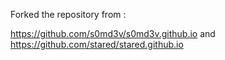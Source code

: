 Forked the repository from : <br>

https://github.com/s0md3v/s0md3v.github.io and https://github.com/stared/stared.github.io 